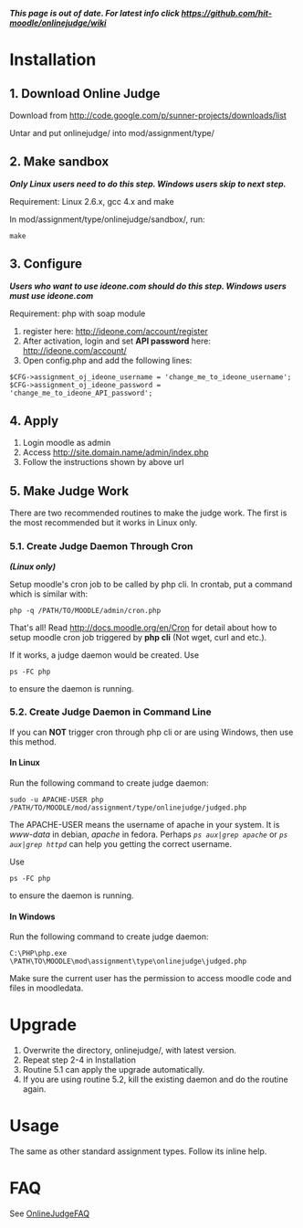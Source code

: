 **_This page is out of date. For latest info click https://github.com/hit-moodle/onlinejudge/wiki_**

# Installation #
## 1. Download Online Judge ##

Download from http://code.google.com/p/sunner-projects/downloads/list

Untar and put onlinejudge/ into mod/assignment/type/

## 2. Make sandbox ##
**_Only Linux users need to do this step. Windows users skip to next step._**

Requirement: Linux 2.6.x, gcc 4.x and make

In mod/assignment/type/onlinejudge/sandbox/, run:
```
make
```

## 3. Configure ##
**_Users who want to use ideone.com should do this step. Windows users must use ideone.com_**

Requirement: php with soap module

  1. register here: http://ideone.com/account/register
  1. After activation, login and set **API password** here: http://ideone.com/account/
  1. Open config.php and add the following lines:
```
$CFG->assignment_oj_ideone_username = 'change_me_to_ideone_username'; 
$CFG->assignment_oj_ideone_password = 'change_me_to_ideone_API_password'; 
```
## 4. Apply ##

  1. Login moodle as admin
  1. Access http://site.domain.name/admin/index.php
  1. Follow the instructions shown by above url

## 5. Make Judge Work ##

There are two recommended routines to make the judge work. The first is the most recommended but it works in Linux only.

### 5.1. Create Judge Daemon Through Cron ###

**_(Linux only)_**

Setup moodle's cron job to be called by php cli. In crontab, put a command which is similar with:

```
php -q /PATH/TO/MOODLE/admin/cron.php
```

That's all! Read http://docs.moodle.org/en/Cron for detail about how to setup moodle cron job triggered by **php cli** (Not wget, curl and etc.).

If it works, a judge daemon would be created. Use

```
ps -FC php
```

to ensure the daemon is running.

### 5.2. Create Judge Daemon in Command Line ###

If you can **NOT** trigger cron through php cli or are using Windows, then use this method.

#### In Linux ####

Run the following command to create judge daemon:

```
sudo -u APACHE-USER php /PATH/TO/MOODLE/mod/assignment/type/onlinejudge/judged.php
```

The APACHE-USER means the username of apache in your system. It is _www-data_ in debian, _apache_ in fedora. Perhaps _`ps aux|grep apache`_ or _`ps aux|grep httpd`_ can help you getting the correct username.

Use

```
ps -FC php
```

to ensure the daemon is running.

#### In Windows ####

Run the following command to create judge daemon:

```
C:\PHP\php.exe \PATH\TO\MOODLE\mod\assignment\type\onlinejudge\judged.php
```

Make sure the current user has the permission to access moodle code and files in moodledata.

# Upgrade #

  1. Overwrite the directory, onlinejudge/, with latest version.
  1. Repeat step 2-4 in Installation
  1. Routine 5.1 can apply the upgrade automatically.
  1. If you are using routine 5.2, kill the existing daemon and do the routine again.

# Usage #

The same as other standard assignment types. Follow its inline help.

# FAQ #

See [OnlineJudgeFAQ](OnlineJudgeFAQ.md)